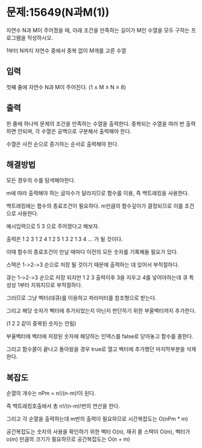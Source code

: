 # 문제:15649(N과M(1))

자연수 N과 M이 주어졌을 때, 아래 조건을 만족하는 길이가 M인 수열을 모두 구하는 프로그램을 작성하시오.

1부터 N까지 자연수 중에서 중복 없이 M개를 고른 수열


## 입력

첫째 줄에 자연수 N과 M이 주어진다. (1 ≤ M ≤ N ≤ 8)

## 출력

한 줄에 하나씩 문제의 조건을 만족하는 수열을 출력한다. 중복되는 수열을 여러 번 출력하면 안되며, 각 수열은 공백으로 구분해서 출력해야 한다.

수열은 사전 순으로 증가하는 순서로 출력해야 한다.

## 해결방법

모든 경우의 수를 탐색해야한다.

m에 따라 출력해야 하는 글자수가 달라지므로 함수를 이용, 즉 백트래킹을 사용한다.

백트래킹에는 함수의 종료조건이 필요하다. m만큼의 함수깊이가 결정되므로 이를 조건으로 사용한다.

예시입력으로 5 3 으로 주어졌다고 해보자.

출력은 
1 2 3
1 2 4
1 2 5
1 3 2
1 3 4
...
가 될 것이다.

이때 함수의 종료조건이 만날 때마다 이전의 모든 숫자를 기록해둘 필요가 있다.

스택은 1->2->3 순으로 저장 될 것이기 때문에 출력하는 데 있어서 부적절하다.

큐는 1->2->3 순으로 저장 되지만 1 2 3 출력이후 3을 지우고 4를 넣어야하는데 큐 특성상 1부터 지워지므로 부적절하다.

그러므로 그냥 벡터(데큐)를 이용하고 파라미터를 참조형으로 받는다.

그리고 해당 숫자가 벡터에 추가되었는지 아닌지 판단하기 위한 부울벡터까지 추가한다.

(1 2 2 같이 중복된 숫자는 안됨)

부울벡터에 벡터에 저장된 숫자에 해당하는 인덱스를 false로 닫아놓고 함수를 콜한다.

그리고 함수콜이 끝나고 돌아왔을 경우 true로 열고 벡터에 추가했던 마지막부분을 삭제한다.

## 복잡도

순열의 개수는 nPm = n!/(n-m)!이 된다.

즉 백트래킹호출에서 총 n!/(n-m)!번의 연산을 한다.

그리고 각 순열을 출력하는데 m번의 출력이 필요하므로 시간복잡도는 O(nPm * m)

공간복잡도는 숫자의 사용을 확인하기 위한 벡터 O(n), 재귀 콜 스택이 O(m), 벡터가 o(m) 만큼의 크기가 필요하므로 공간복잡도는 O(n + m)

